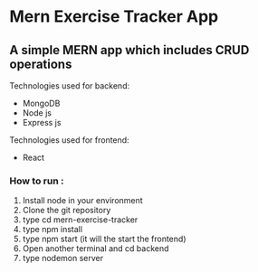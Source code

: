 # Mern Exercise Tracker App
## A simple MERN app which includes CRUD operations

Technologies used for backend:
* MongoDB
* Node js
* Express js

Technologies used for frontend:
* React

### How to run :
1. Install node in your environment
2. Clone the git repository
3. type cd mern-exercise-tracker
4. type npm install
5. type npm start (it will the start the frontend)
6. Open another terminal and cd backend
7. type nodemon server
